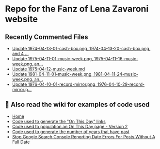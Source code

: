 # Repo for the Fanz of Lena Zavaroni website

## Recently Commented Files
<!-- BLOG-POST-LIST:START -->
- [Update 1974-04-13-01-cash-box.png, 1974-04-13-20-cash-box.png, and 4 …](https://github.com/FanzOfLenaZavaroni/fanzoflenazavaroni.github.io/commit/cb1950f2b3b8348fbc95e4fea71c0b8a9d6b4991)
- [Update 1975-04-11-01-music-week.png, 1975-04-11-16-music-week.png, an…](https://github.com/FanzOfLenaZavaroni/fanzoflenazavaroni.github.io/commit/1a5c359388766d3d5aed890e614e1c4b9a59c8ad)
- [Update 1975-04-12-music-week.md](https://github.com/FanzOfLenaZavaroni/fanzoflenazavaroni.github.io/commit/81bc195c9b85c6369bc2c6ea147adb374623ee14)
- [Update 1981-04-11-01-music-week.png, 1981-04-11-24-music-week.png, an…](https://github.com/FanzOfLenaZavaroni/fanzoflenazavaroni.github.io/commit/786e4c90e54a5f8632dc9af1f3ab0c9e44e40220)
- [Update 1976-04-10-01-record-mirror.png, 1976-04-10-29-record-mirror.p…](https://github.com/FanzOfLenaZavaroni/fanzoflenazavaroni.github.io/commit/9b8e8e37db3185c8ccf2920571606259145bf330)
<!-- BLOG-POST-LIST:END -->

## :notebook: Also read the wiki for examples of code used
* [Home](https://github.com/FanzOfLenaZavaroni/fanzoflenazavaroni.github.io/wiki)
* [Code used to generate the "On This Day" links](https://github.com/FanzOfLenaZavaroni/fanzoflenazavaroni.github.io/wiki/On-This-Day-Code)
* [Code used to population an On This Day page - Version 2](https://github.com/FanzOfLenaZavaroni/fanzoflenazavaroni.github.io/wiki/Code-used-to-population-an-On-This-Day-page-%E2%80%90-Version-2)
* [Code used to generate the number of years that have past](https://github.com/FanzOfLenaZavaroni/fanzoflenazavaroni.github.io/wiki/Number-of-years-gone-by-code)
* [Stop Google Search Console Reporting Date Errors For Posts Without A Full Date](https://github.com/FanzOfLenaZavaroni/fanzoflenazavaroni.github.io/wiki/Stop-Google-Search-Console-Reporting-Date-Errors-For-Posts-Without-A-Full-Date)
